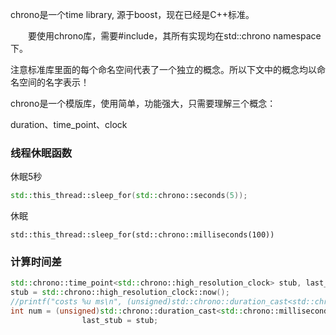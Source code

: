 

chrono是一个time library, 源于boost，现在已经是C++标准。



　　要使用chrono库，需要#include<chrono>，其所有实现均在std::chrono namespace下。

注意标准库里面的每个命名空间代表了一个独立的概念。所以下文中的概念均以命名空间的名字表示！ 

chrono是一个模版库，使用简单，功能强大，只需要理解三个概念：

duration、time_point、clock





### 线程休眠函数



休眠5秒

```c++
std::this_thread::sleep_for(std::chrono::seconds(5));
```

休眠

```
std::this_thread::sleep_for(std::chrono::milliseconds(100))
```





### 计算时间差

```c++
std::chrono::time_point<std::chrono::high_resolution_clock> stub, last_stub;
stub = std::chrono::high_resolution_clock::now();
//printf("costs %u ms\n", (unsigned)std::chrono::duration_cast<std::chrono::milliseconds>( stub - last_stub).count());
int num = (unsigned)std::chrono::duration_cast<std::chrono::milliseconds>(stub - last_stub).count();
				last_stub = stub;
```

